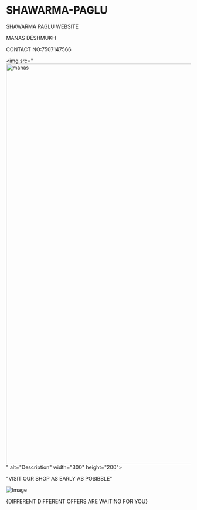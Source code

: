 # SHAWARMA-PAGLU
SHAWARMA PAGLU WEBSITE


MANAS DESHMUKH


CONTACT NO:7507147566


<img src="<img width="786" height="1090" alt="manas" src="https://github.com/user-attachments/assets/7ae46478-9b96-4dab-90b9-d56781292b99" />
" alt="Description" width="300" height="200">



"VISIT OUR SHOP AS EARLY AS POSIBBLE" 


![Image](https://github.com/user-attachments/assets/fa246d5e-0b1f-4bac-8e5c-49eb18ca6098)


{DIFFERENT DIFFERENT OFFERS ARE WAITING FOR YOU}
